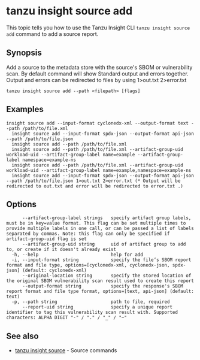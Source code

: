 # tanzu insight source add

This topic tells you how to use the Tanzu Insight CLI 
`tanzu insight source add` command to add a source report.

## <a id='synopsis'></a>Synopsis

Add a source to the metadata store with the source's SBOM or vulnerability scan. By default command will show Standard output and errors together. Output and errors can be redirected to files by using 1>out.txt 2>error.txt

```console
tanzu insight source add --path <filepath> [flags]
```

## <a id='examples'></a>Examples

```console
insight source add --input-format cyclonedx-xml --output-format text --path /path/to/file.xml
  insight source add --input-format spdx-json --output-format api-json --path /path/to/file.json
  insight source add --path /path/to/file.xml
  insight source add --path /path/to/file.xml --artifact-group-uid workload-uid --artifact-group-label name=example --artifact-group-label namespace=example-ns
  insight source add --path /path/to/file.xml --artifact-group-uid workload-uid --artifact-group-label name=example,namespace=example-ns
  insight source add --input-format spdx-json --output-format api-json --path /path/to/file.json 1>out.txt 2>error.txt (* Output will be redirected to out.txt and error will be redirected to error.txt .)
```

## <a id='options'></a>Options

```console
      --artifact-group-label strings   specify artifact group labels, must be in key=value format. This flag can be set multiple times to provide multiple labels in one call, or can be passed a list of labels separated by commas. Note: this flag can only be specified if artifact-group-uid flag is set
      --artifact-group-uid string      uid of artifact group to add to, or create if it doesn't already exist
  -h, --help                           help for add
  -i, --input-format string            specify the file’s SBOM report format and file type, options=[cyclonedx-xml, cyclonedx-json, spdx-json] (default: cyclonedx-xml)
      --original-location string       specify the stored location of the original SBOM vulnerability scan result used to create this report
      --output-format string           specify the response's SBOM report format and file type format, options=[text, api-json] (default: text)
  -p, --path string                    path to file, required
      --report-uid string              specify a unique report identifier to tag this vulnerability scan result with. Supported characters: ALPHA DIGIT "-" / "." / "_" / "~"
```

## <a id='see-also'></a>See also

* [tanzu insight source](tanzu_insight_source.hbs.md)	 - Source commands
